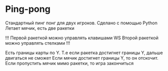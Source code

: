 # Ping-pong
Стандартный пинг понг для двух игроков.
Сделано с помощью Python
Летает мячик, есть две ракетки

!!!
Первой ракеткой можно управлять клавишами WS
Второй ракеткой можно управлять стелками
!!!

Есть границы карты по Y. Т.е если ракетка достигнет границы Y, дальше двигаться не сможет
Если мячик достигнет границы Y, то он отскочит.
Если пропустить мячик мимо ракетки, то игра закончиться
